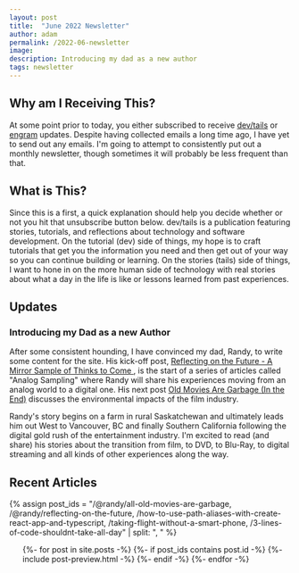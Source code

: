 ```yaml
---
layout: post
title:  "June 2022 Newsletter"
author: adam
permalink: /2022-06-newsletter
image: 
description: Introducing my dad as a new author
tags: newsletter
---
```


## Why am I Receiving This?

At some point prior to today, you either subscribed to receive [dev/tails](https://devtails.xyz) or [engram](https://engramhq.xyz) updates. Despite having collected emails a long time ago, I have yet to send out any emails.  I'm going to attempt to consistently put out a monthly newsletter, though sometimes it will probably be less frequent than that.

## What is This?

Since this is a first, a quick explanation should help you decide whether or not you hit that unsubscribe button below.  dev/tails is a publication featuring stories, tutorials, and reflections about technology and software development.  On the tutorial (dev) side of things, my hope is to craft tutorials that get you the information you need and then get out of your way so you can continue building or learning. On the stories (tails) side of things, I want to hone in on the more human side of technology with real stories about what a day in the life is like or lessons learned from past experiences.

## Updates

### Introducing my Dad as a new Author

After some consistent hounding, I have convinced my dad, Randy, to write some content for the site.  His kick-off post, [Reflecting on the Future - A Mirror Sample of Thinks to Come
](https://devtails.xyz/@randy/reflecting-on-the-future), is the start of a series of articles called "Analog Sampling" where Randy will share his experiences moving from an analog world to a digital one.  His next post [Old Movies Are Garbage (In the End)](http://127.0.0.1:4000/@randy/old-movies-are-garbage) discusses the environmental impacts of the film industry.  

Randy's story begins on a farm in rural Saskatchewan and ultimately leads him out West to Vancouver, BC and finally Southern California following the digital gold rush of the entertainment industry.  I'm excited to read (and share) his stories about the transition from film, to DVD, to Blu-Ray, to digital streaming and all kinds of other experiences along the way.

## Recent Articles

{% assign post_ids = "/@randy/all-old-movies-are-garbage, /@randy/reflecting-on-the-future, /how-to-use-path-aliases-with-create-react-app-and-typescript, /taking-flight-without-a-smart-phone, /3-lines-of-code-shouldnt-take-all-day" | split: ", " %}
<ul class="post-list">
  {%- for post in site.posts -%}
    {%- if post_ids contains post.id -%}
      {%- include post-preview.html -%}
    {%- endif -%}
  {%- endfor -%}
</ul>